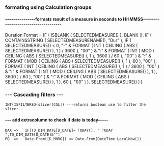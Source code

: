 ### formating using Calculation groups 
  #### ---------------formats result of a measure in seconds to HHMMSS------------------------------------

Duration Format = 
IF (
    ISBLANK ( SELECTEDMEASURE() ),
    BLANK (),
    IF (
        CONTAINSSTRING ( SELECTEDMEASURENAME(), "Dur" ),
        IF (
            SELECTEDMEASURE() < 0,
            "-" & FORMAT (
                INT ( CEILING ( ABS ( SELECTEDMEASURE() ), 1 ) / 3600 ), "00"
            ) & ":" &
            FORMAT (
                INT ( MOD ( CEILING ( ABS ( SELECTEDMEASURE() ), 1 ), 3600 ) / 60 ), "00"
            ) & ":" &
            FORMAT (
                MOD ( CEILING ( ABS ( SELECTEDMEASURE() ), 1 ), 60 ), "00"
            ),
            FORMAT (
                INT ( CEILING ( ABS ( SELECTEDMEASURE() ), 1 ) / 3600 ), "00"
            ) & ":" &
            FORMAT (
                INT ( MOD ( CEILING ( ABS ( SELECTEDMEASURE() ), 1 ), 3600 ) / 60 ), "00"
            ) & ":" &
            FORMAT (
                MOD ( CEILING ( ABS ( SELECTEDMEASURE() ), 1 ), 60 ), "00"
            )
        ),
        SELECTEDMEASURE()
    )
)

###  --- Cascading filters --- 
    INT(ISFILTERED(slicer[COL]) ---returns boolean use to filter the slicer

    
#### --- add extracolumn to check if date is today-----
    DAX =>   IF(TD_DIM_DATE[D_DATE]= TODAY(), " TODAY ",TD_DIM_DATE[D_DATE]&"")
    PQ  =>   Date.From([D_MNRG]) <= Date.From(DateTime.LocalNow())
